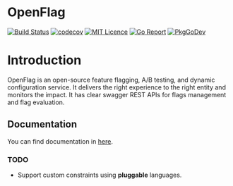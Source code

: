 # OpenFlag

[![Build Status][1]][2]
[![codecov][3]][4]
[![MIT Licence][5]][6]
[![Go Report][7]][8]
[![PkgGoDev][9]][10]

# Introduction

OpenFlag is an open-source feature flagging, A/B testing, and dynamic configuration service. It delivers the right experience to the right entity and monitors the impact. It has clear swagger REST APIs for flags management and flag evaluation.

## Documentation

You can find documentation in <a href="https://openflag.github.io">here</a>.

### TODO

* Support custom constraints using **pluggable** languages.

[1]: https://img.shields.io/drone/build/OpenFlag/OpenFlag.svg?style=flat-square&logo=drone
[2]: https://cloud.drone.io/OpenFlag/OpenFlag
[3]: https://img.shields.io/codecov/c/gh/OpenFlag/OpenFlag?logo=codecov&style=flat-square
[4]: https://codecov.io/gh/OpenFlag/OpenFlag
[5]: https://img.shields.io/github/license/OpenFlag/OpenFlag?style=flat-square
[6]: https://opensource.org/licenses/mit-license.php
[7]: https://goreportcard.com/badge/github.com/OpenFlag/OpenFlag?style=flat-square
[8]: https://goreportcard.com/report/github.com/OpenFlag/OpenFlag
[9]: https://pkg.go.dev/badge/github.com/OpenFlag/OpenFlag
[10]: https://pkg.go.dev/github.com/OpenFlag/OpenFlag
